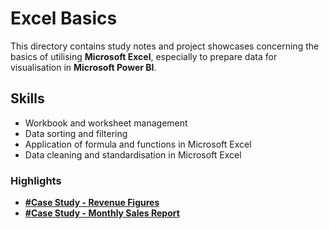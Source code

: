 # Excel Basics

This directory contains study notes and project showcases concerning the basics of utilising **Microsoft Excel**, especially to prepare data for visualisation in **Microsoft Power BI**.

## Skills
- Workbook and worksheet management
- Data sorting and filtering
- Application of formula and functions in Microsoft Excel
- Data cleaning and standardisation in Microsoft Excel

### Highlights

- **[#Case Study - Revenue Figures](https://github.com/nacht29/microsoft-power-bi-professional-cert/tree/main/excel-basics/formula-functions/Revenue_Figures)**
- **[#Case Study - Monthly Sales Report](https://github.com/nacht29/microsoft-power-bi-professional-cert/tree/main/excel-basics/formula-functions/Monthly_Sales)**